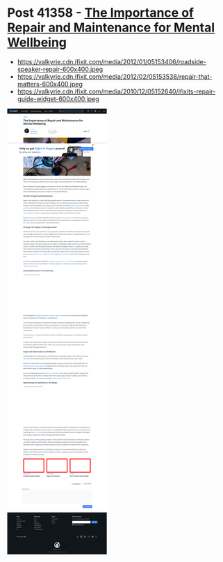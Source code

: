 # Post 41358 - [The Importance of Repair and Maintenance for Mental Wellbeing](https://www.ifixit.com/News/41358/the-importance-of-repair-and-maintenance-for-mental-wellbeing)

- https://valkyrie.cdn.ifixit.com/media/2012/01/05153406/roadside-speaker-repair-600x400.jpeg
- https://valkyrie.cdn.ifixit.com/media/2012/02/05153538/repair-that-matters-600x400.jpeg
- https://valkyrie.cdn.ifixit.com/media/2010/12/05152640/ifixits-repair-guide-widget-600x400.jpeg

![screencap](screenshots/adf2e5e0-f48b-4901-b60c-c656fadf7031.png)

